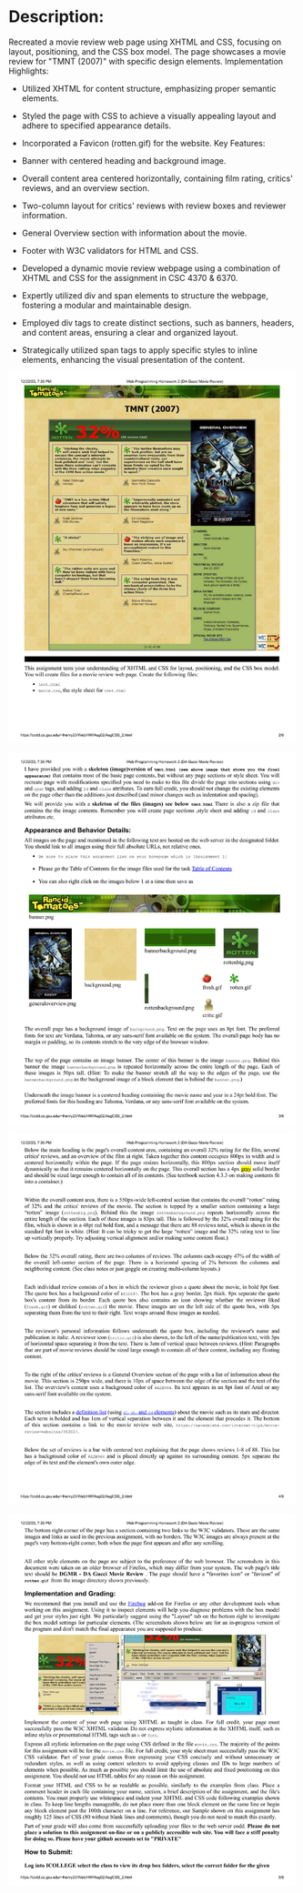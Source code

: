 # Description:

Recreated a movie review web page using XHTML and CSS, focusing on layout, positioning, and the CSS box model. The page showcases a movie review for "TMNT (2007)" with specific design elements.
Implementation Highlights:
-	Utilized XHTML for content structure, emphasizing proper semantic elements.
-	Styled the page with CSS to achieve a visually appealing layout and adhere to specified appearance details.
-	Incorporated a Favicon (rotten.gif) for the website.
Key Features:
-	Banner with centered heading and background image.
-	Overall content area centered horizontally, containing film rating, critics' reviews, and an overview section.
-	Two-column layout for critics' reviews with review boxes and reviewer information.
-	General Overview section with information about the movie.
-	Footer with W3C validators for HTML and CSS.

-	Developed a dynamic movie review webpage using a combination of XHTML and CSS for the assignment in CSC 4370 & 6370.
-	Expertly utilized div and span elements to structure the webpage, fostering a modular and maintainable design.
-	Employed div tags to create distinct sections, such as banners, headers, and content areas, ensuring a clear and organized layout.
-	Strategically utilized span tags to apply specific styles to inline elements, enhancing the visual presentation of the content.




![Screenshot e.](https://raw.githubusercontent.com/sf202/Web-Programming-DA-Gucci-Movie-Review/master/Screenshots/hw2pd%20(1)-2.png)

![Screenshot ev.](https://raw.githubusercontent.com/sf202/Web-Programming-DA-Gucci-Movie-Review/master/Screenshots/hw2pd%20(1)-3.png)

![Screenshot ev.](https://github.com/sf202/Web-Programming-DA-Gucci-Movie-Review/blob/master/Screenshots/hw2pd%20(1)-4.png)

![Screenshot ev.](https://raw.githubusercontent.com/sf202/Web-Programming-DA-Gucci-Movie-Review/master/Screenshots/hw2pd%20(1)-5.png)


